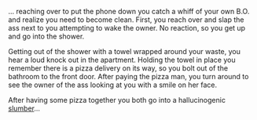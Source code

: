 ... reaching over to put the phone down you catch a whiff of your own B.O. and realize
you need to become clean. First, you reach over and slap the ass next to you attempting
to wake the owner. No reaction, so you get up and go into the shower.

Getting out of the shower with a towel wrapped around your waste, you hear a loud knock
out in the apartment. Holding the towel in place you remember there is a pizza delivery
on its way, so you bolt out of the bathroom to the front door. After paying the pizza
man, you turn around to see the owner of the ass looking at you with a smile on her face.

After having some pizza together you both go into a hallucinogenic [slumber](../marshmallow.md)...
